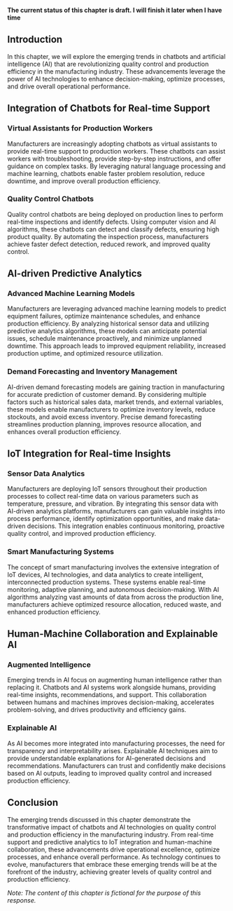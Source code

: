 **The current status of this chapter is draft. I will finish it later when I have time**

Introduction
------------

In this chapter, we will explore the emerging trends in chatbots and artificial intelligence (AI) that are revolutionizing quality control and production efficiency in the manufacturing industry. These advancements leverage the power of AI technologies to enhance decision-making, optimize processes, and drive overall operational performance.

Integration of Chatbots for Real-time Support
---------------------------------------------

### Virtual Assistants for Production Workers

Manufacturers are increasingly adopting chatbots as virtual assistants to provide real-time support to production workers. These chatbots can assist workers with troubleshooting, provide step-by-step instructions, and offer guidance on complex tasks. By leveraging natural language processing and machine learning, chatbots enable faster problem resolution, reduce downtime, and improve overall production efficiency.

### Quality Control Chatbots

Quality control chatbots are being deployed on production lines to perform real-time inspections and identify defects. Using computer vision and AI algorithms, these chatbots can detect and classify defects, ensuring high product quality. By automating the inspection process, manufacturers achieve faster defect detection, reduced rework, and improved quality control.

AI-driven Predictive Analytics
------------------------------

### Advanced Machine Learning Models

Manufacturers are leveraging advanced machine learning models to predict equipment failures, optimize maintenance schedules, and enhance production efficiency. By analyzing historical sensor data and utilizing predictive analytics algorithms, these models can anticipate potential issues, schedule maintenance proactively, and minimize unplanned downtime. This approach leads to improved equipment reliability, increased production uptime, and optimized resource utilization.

### Demand Forecasting and Inventory Management

AI-driven demand forecasting models are gaining traction in manufacturing for accurate prediction of customer demand. By considering multiple factors such as historical sales data, market trends, and external variables, these models enable manufacturers to optimize inventory levels, reduce stockouts, and avoid excess inventory. Precise demand forecasting streamlines production planning, improves resource allocation, and enhances overall production efficiency.

IoT Integration for Real-time Insights
--------------------------------------

### Sensor Data Analytics

Manufacturers are deploying IoT sensors throughout their production processes to collect real-time data on various parameters such as temperature, pressure, and vibration. By integrating this sensor data with AI-driven analytics platforms, manufacturers can gain valuable insights into process performance, identify optimization opportunities, and make data-driven decisions. This integration enables continuous monitoring, proactive quality control, and improved production efficiency.

### Smart Manufacturing Systems

The concept of smart manufacturing involves the extensive integration of IoT devices, AI technologies, and data analytics to create intelligent, interconnected production systems. These systems enable real-time monitoring, adaptive planning, and autonomous decision-making. With AI algorithms analyzing vast amounts of data from across the production line, manufacturers achieve optimized resource allocation, reduced waste, and enhanced production efficiency.

Human-Machine Collaboration and Explainable AI
----------------------------------------------

### Augmented Intelligence

Emerging trends in AI focus on augmenting human intelligence rather than replacing it. Chatbots and AI systems work alongside humans, providing real-time insights, recommendations, and support. This collaboration between humans and machines improves decision-making, accelerates problem-solving, and drives productivity and efficiency gains.

### Explainable AI

As AI becomes more integrated into manufacturing processes, the need for transparency and interpretability arises. Explainable AI techniques aim to provide understandable explanations for AI-generated decisions and recommendations. Manufacturers can trust and confidently make decisions based on AI outputs, leading to improved quality control and increased production efficiency.

Conclusion
----------

The emerging trends discussed in this chapter demonstrate the transformative impact of chatbots and AI technologies on quality control and production efficiency in the manufacturing industry. From real-time support and predictive analytics to IoT integration and human-machine collaboration, these advancements drive operational excellence, optimize processes, and enhance overall performance. As technology continues to evolve, manufacturers that embrace these emerging trends will be at the forefront of the industry, achieving greater levels of quality control and production efficiency.

*Note: The content of this chapter is fictional for the purpose of this response.*
